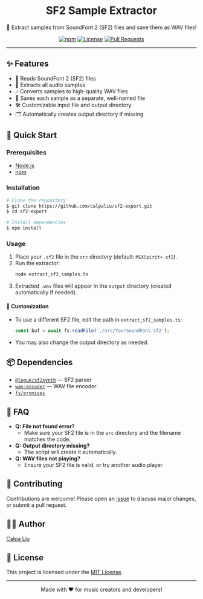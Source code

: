 <div align="center">
  <h1>SF2 Sample Extractor</h1>
  <p>🎵 Extract samples from SoundFont 2 (SF2) files and save them as WAV files!</p>
  <p>
    <a href="https://www.npmjs.com/package/@logue/sf2synth"><img src="https://img.shields.io/npm/v/@logue/sf2synth?color=orange&label=sf2synth" alt="npm"></a>
    <a href="https://opensource.org/licenses/MIT"><img src="https://img.shields.io/badge/license-MIT-blue.svg" alt="License"></a>
    <a href="https://github.com/calpaliu/sf2-export/pulls"><img src="https://img.shields.io/github/issues-pr/calpaliu/sf2-export?color=green" alt="Pull Requests"></a>
  </p>
</div>

---

## ✨ Features

- 🎼 Reads SoundFont 2 (SF2) files
- 🔎 Extracts all audio samples
- 🎶 Converts samples to high-quality WAV files
- 💾 Saves each sample as a separate, well-named file
- 🛠️ Customizable input file and output directory
- 🗂️ Automatically creates output directory if missing

## 🚀 Quick Start

### Prerequisites
- [Node.js](https://nodejs.org/)
- [npm](https://www.npmjs.com/)

### Installation
```bash
# Clone the repository
$ git clone https://github.com/calpaliu/sf2-export.git
$ cd sf2-export

# Install dependencies
$ npm install
```

### Usage
1. Place your `.sf2` file in the `src` directory (default: `MSXSpirit+.sf2`).
2. Run the extractor:
   ```bash
   node extract_sf2_samples.ts
   ```
3. Extracted `.wav` files will appear in the `output` directory (created automatically if needed).

#### 🔧 Customization
- To use a different SF2 file, edit the path in `extract_sf2_samples.ts`:
  ```js
  const buf = await fs.readFile('./src/YourSoundFont.sf2');
  ```
- You may also change the output directory as needed.

## 📦 Dependencies
- [`@logue/sf2synth`](https://www.npmjs.com/package/@logue/sf2synth) — SF2 parser
- [`wav-encoder`](https://www.npmjs.com/package/wav-encoder) — WAV file encoder
- [`fs/promises`](https://nodejs.org/api/fs.html#fspromises)

## 📝 FAQ
- **Q: File not found error?**
  - Make sure your SF2 file is in the `src` directory and the filename matches the code.
- **Q: Output directory missing?**
  - The script will create it automatically.
- **Q: WAV files not playing?**
  - Ensure your SF2 file is valid, or try another audio player.

## 🤝 Contributing
Contributions are welcome! Please open an [issue](https://github.com/calpaliu/sf2-export/issues) to discuss major changes, or submit a pull request.

## 🧑‍💻 Author
[Calpa Liu](https://github.com/calpaliu)

## 📄 License
This project is licensed under the [MIT License](LICENSE).

---

<p align="center">Made with ❤️ for music creators and developers!</p>
